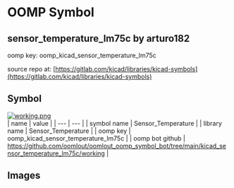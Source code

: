 # OOMP Symbol  
## sensor_temperature_lm75c  by arturo182  
  
oomp key: oomp_kicad_sensor_temperature_lm75c  
  
source repo at: [https://gitlab.com/kicad/libraries/kicad-symbols](https://gitlab.com/kicad/libraries/kicad-symbols)  
## Symbol  
  
[![working.png](working_600.png)](working.png)  
| name | value | 
| --- | --- | 
| symbol name | Sensor_Temperature | 
| library name | Sensor_Temperature | 
| oomp key | oomp_kicad_sensor_temperature_lm75c | 
| oomp bot github | https://github.com/oomlout/oomlout_oomp_symbol_bot/tree/main/kicad_sensor_temperature_lm75c/working | 
## Images  

